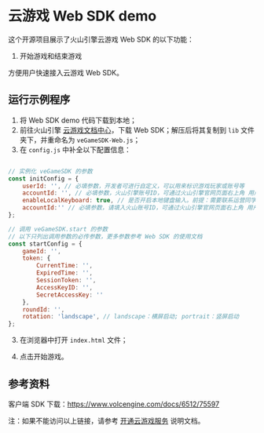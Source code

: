 ﻿# 云游戏 Web SDK demo

这个开源项目展示了火山引擎云游戏 Web SDK 的以下功能：

1. 开始游戏和结束游戏

方便用户快速接入云游戏 Web SDK。

## 运行示例程序

1. 将 Web SDK demo 代码下载到本地；
2. 前往火山引擎 [云游戏文档中心]( https://www.volcengine.com/docs/6512/75594)，下载 Web SDK；解压后将其复制到 `lib` 文件夹下，并重命名为 `veGameSDK-Web.js`；
3. 在 `config.js` 中补全以下配置信息：

```js

// 实例化 veGameSDK 的参数
const initConfig = {
    userId: '', // 必填参数，开发者可进行自定义，可以用来标识游戏玩家或账号等
    accountId: '', // 必填参数，火山引擎账号ID，可通过火山引擎官网页面右上角 用户 > 账号管理 > 主账号信息 获取
    enableLocalKeyboard: true, // 是否开启本地键盘输入。前提：需要联系运营同学给游戏所在业务开启「拉起本地输入法配置」
    accountId:'' // 必填参数，请填入火山账号ID，可通过火山引擎官网页面右上角 用户 > 账号管理 > 主账号信息 获取
};

// 调用 veGameSDK.start 的参数
// 以下只列出调用参数的必传参数，更多参数参考 Web SDK 的使用文档
const startConfig = {
    gameId: '',
    token: {
        CurrentTime: '',
        ExpiredTime: '',
        SessionToken: '',
        AccessKeyID: '',
        SecretAccessKey: ''
    },
    roundId: '',
    rotation: 'landscape', // landscape：横屏启动; portrait：竖屏启动
};

```

3. 在浏览器中打开 `index.html` 文件；
   
4. 点击开始游戏。

## 参考资料

客户端 SDK 下载：https://www.volcengine.com/docs/6512/75597

注：如果不能访问以上链接，请参考 [开通云游戏服务](https://www.volcengine.com/docs/6512/75577) 说明文档。
